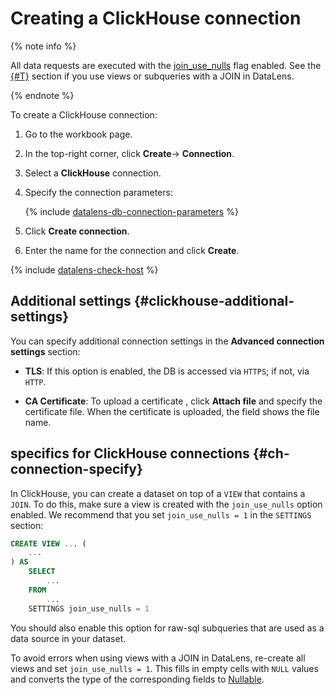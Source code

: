 # Creating a ClickHouse connection

{% note info %}

All data requests are executed with the [join_use_nulls](https://clickhouse.com/docs/en/operations/settings/settings/#join_use_nulls) flag enabled. See the [{#T}](#ch-connection-specify) section if you use views or subqueries with a JOIN in DataLens.

{% endnote %}



To create a ClickHouse connection:

1. Go to the workbook page.
1. In the top-right corner, click **Create**→ **Connection**.
1. Select a **ClickHouse** connection.
1. Specify the connection parameters:

   {% include [datalens-db-connection-parameters](../../_includes/datalens/datalens-db-connection-parameters.md) %}

1. Click **Create connection**.
1. Enter the name for the connection and click **Create**.

{% include [datalens-check-host](../../_includes/datalens/operations/datalens-check-host.md) %}


## Additional settings {#clickhouse-additional-settings}

You can specify additional connection settings in the **Advanced connection settings** section:

* **TLS**: If this option is enabled, the DB is accessed via `HTTPS`; if not, via `HTTP`.

* **CA Certificate**: To upload a certificate , click **Attach file** and specify the certificate file. When the certificate is uploaded, the field shows the file name.

##  specifics for ClickHouse connections {#ch-connection-specify}

In ClickHouse, you can create a dataset on top of a `VIEW` that contains a `JOIN`. To do this, make sure a view is created with the `join_use_nulls` option enabled. We recommend that you set `join_use_nulls = 1` in the `SETTINGS` section:

```sql
CREATE VIEW ... (
    ...
) AS
    SELECT
        ...
    FROM
        ...
    SETTINGS join_use_nulls = 1
```

You should also enable this option for raw-sql subqueries that are used as a data source in your dataset.

To avoid errors when using views with a JOIN in DataLens, re-create all views and set `join_use_nulls = 1`. This fills in empty cells with `NULL` values and converts the type of the corresponding fields to [Nullable](https://clickhouse.com/docs/en/sql-reference/data-types/nullable/#data_type-nullable).
